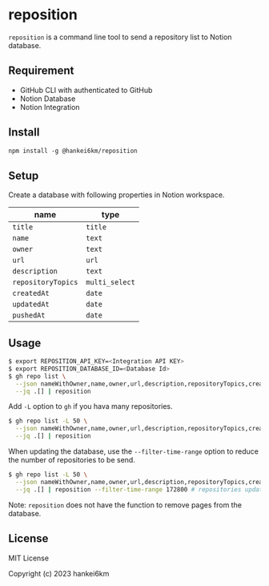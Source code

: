 # reposition

`reposition` is a command line tool to send a repository list to Notion database.

## Requirement

- GitHub CLI with authenticated to GitHub
- Notion Database
- Notion Integration

## Install

```diff
npm install -g @hankei6km/reposition
```

## Setup

Create a database with following properties in Notion workspace.

| name               | type           |
| ------------------ | -------------- |
| `title`            | `title`        |
| `name`             | `text`         |
| `owner`            | `text`         |
| `url`              | `url`          |
| `description`      | `text`         |
| `repositoryTopics` | `multi_select` |
| `createdAt`        | `date`         |
| `updatedAt`        | `date`         |
| `pushedAt`         | `date`         |

## Usage

```bash
$ export REPOSITION_API_KEY=<Integration API KEY>
$ export REPOSITION_DATABASE_ID=<Database Id>
$ gh repo list \
  --json nameWithOwner,name,owner,url,description,repositoryTopics,createdAt,updatedAt,pushedAt,openGraphImageUrl \
  --jq .[] | reposition
```

Add `-L` option to `gh` if you hava many repositories.

```bash
$ gh repo list -L 50 \
  --json nameWithOwner,name,owner,url,description,repositoryTopics,createdAt,updatedAt,pushedAt,openGraphImageUrl \
  --jq .[] | reposition
```

When updating the database, use the `--filter-time-range` option to reduce the number of repositories to be send.

```bash
$ gh repo list -L 50 \
  --json nameWithOwner,name,owner,url,description,repositoryTopics,createdAt,updatedAt,pushedAt,openGraphImageUrl \
  --jq .[] | reposition --filter-time-range 172800 # repositories updated(pushed) within 2 days.
```

Note: `reposition` does not have the function to remove pages from the database.

## License

MIT License

Copyright (c) 2023 hankei6km
